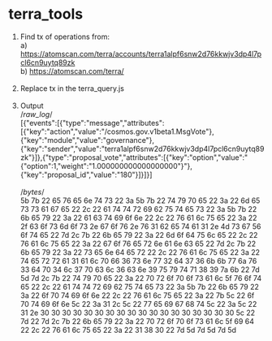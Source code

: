 # terra_tools

1) Find tx of operations from: <br />
a) https://atomscan.com/terra/accounts/terra1alpf6snw2d76kkwjv3dp4l7pcl6cn9uytq89zk<br />
b) https://atomscan.com/terra/<br /><br />
2) Replace tx in the terra_query.js<br /><br />
3) Output<br />
/*raw_log*/<br />
[{"events":[{"type":"message","attributes":[{"key":"action","value":"/cosmos.gov.v1beta1.MsgVote"},{"key":"module","value":"governance"},{"key":"sender","value":"terra1alpf6snw2d76kkwjv3dp4l7pcl6cn9uytq89zk"}]},{"type":"proposal_vote","attributes":[{"key":"option","value":"{\"option\":1,\"weight\":\"1.000000000000000000\"}"},{"key":"proposal_id","value":"180"}]}]}]<br /><br />
/*bytes*/<br />
5b 7b 22 65 76 65 6e 74 73 22 3a 5b 7b 22 74 79 70 65 22 3a 22 6d 65 73 73 61 67 65 22 2c 22 61 74 74 72 69 62 75 74 65 73 22 3a 5b 7b 22 6b 65 79 22 3a 22 61 63 74 69 6f 6e 22 2c 22 76 61 6c 75 65 22 3a 22 2f 63 6f 73 6d 6f 73 2e 67 6f 76 2e 76 31 62 65 74 61 31 2e 4d 73 67 56 6f 74 65 22 7d 2c 7b 22 6b 65 79 22 3a 22 6d 6f 64 75 6c 65 22 2c 22 76 61 6c 75 65 22 3a 22 67 6f 76 65 72 6e 61 6e 63 65 22 7d 2c 7b 22 6b 65 79 22 3a 22 73 65 6e 64 65 72 22 2c 22 76 61 6c 75 65 22 3a 22 74 65 72 72 61 31 61 6c 70 66 36 73 6e 77 32 64 37 36 6b 6b 77 6a 76 33 64 70 34 6c 37 70 63 6c 36 63 6e 39 75 79 74 71 38 39 7a 6b 22 7d 5d 7d 2c 7b 22 74 79 70 65 22 3a 22 70 72 6f 70 6f 73 61 6c 5f 76 6f 74 65 22 2c 22 61 74 74 72 69 62 75 74 65 73 22 3a 5b 7b 22 6b 65 79 22 3a 22 6f 70 74 69 6f 6e 22 2c 22 76 61 6c 75 65 22 3a 22 7b 5c 22 6f 70 74 69 6f 6e 5c 22 3a 31 2c 5c 22 77 65 69 67 68 74 5c 22 3a 5c 22 31 2e 30 30 30 30 30 30 30 30 30 30 30 30 30 30 30 30 30 30 5c 22 7d 22 7d 2c 7b 22 6b 65 79 22 3a 22 70 72 6f 70 6f 73 61 6c 5f 69 64 22 2c 22 76 61 6c 75 65 22 3a 22 31 38 30 22 7d 5d 7d 5d 7d 5d
